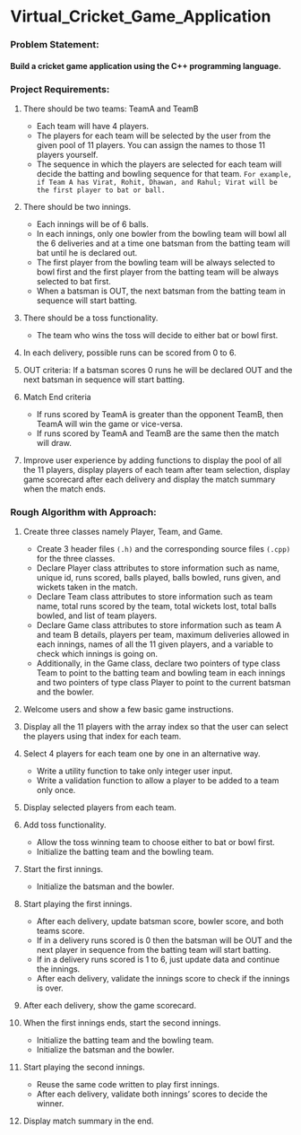 # Virtual_Cricket_Game_Application

### Problem Statement:
#### Build a cricket game application using the C++ programming language.

### Project Requirements:

1. There should be two teams: TeamA and TeamB
   - Each team will have 4 players.
   - The players for each team will be selected by the user from the given pool of 11
     players. You can assign the names to those 11 players yourself.
   - The sequence in which the players are selected for each team will decide the
     batting and bowling sequence for that team. 
     `For example, if Team A has Virat, Rohit, Dhawan, and Rahul; Virat will be the first player to bat or ball.`
    
2. There should be two innings.
    - Each innings will be of 6 balls.
    - In each innings, only one bowler from the bowling team will bowl all the 6
      deliveries and at a time one batsman from the batting team will bat until he is
      declared out.
    - The first player from the bowling team will be always selected to bowl first and
      the first player from the batting team will be always selected to bat first.
    - When a batsman is OUT, the next batsman from the batting team in sequence
      will start batting.
      
3. There should be a toss functionality.
    - The team who wins the toss will decide to either bat or bowl first.
  
4. In each delivery, possible runs can be scored from 0 to 6.

5. OUT criteria: If a batsman scores 0 runs he will be declared OUT and the next batsman in
   sequence will start batting.
  
6. Match End criteria
    - If runs scored by TeamA is greater than the opponent TeamB, then TeamA will
      win the game or vice-versa.
    - If runs scored by TeamA and TeamB are the same then the match will draw.
    
7. Improve user experience by adding functions to display the pool of all the 11 players,
   display players of each team after team selection, display game scorecard after each
   delivery and display the match summary when the match ends.
     
    
### Rough Algorithm with Approach:

1. Create three classes namely Player, Team, and Game.
    - Create 3 header files `(.h)` and the corresponding source files `(.cpp)` for the three
      classes.
    - Declare Player class attributes to store information such as name, unique id, runs
      scored, balls played, balls bowled, runs given, and wickets taken in the match.
    - Declare Team class attributes to store information such as team name, total runs
      scored by the team, total wickets lost, total balls bowled, and list of team players.
    - Declare Game class attributes to store information such as team A and team B
      details, players per team, maximum deliveries allowed in each innings, names of
      all the 11 given players, and a variable to check which innings is going on.
    - Additionally, in the Game class, declare two pointers of type class Team to point
      to the batting team and bowling team in each innings and two pointers of type
      class Player to point to the current batsman and the bowler.
    
2. Welcome users and show a few basic game instructions.

3. Display all the 11 players with the array index so that the user can select the players
   using that index for each team.
  
4. Select 4 players for each team one by one in an alternative way.
    - Write a utility function to take only integer user input.
    - Write a validation function to allow a player to be added to a team only once.
    
5. Display selected players from each team.

6. Add toss functionality.
    - Allow the toss winning team to choose either to bat or bowl first.
    - Initialize the batting team and the bowling team.
    
7. Start the first innings.
    - Initialize the batsman and the bowler.
    
8. Start playing the first innings.
    - After each delivery, update batsman score, bowler score, and both teams score.
    - If in a delivery runs scored is 0 then the batsman will be OUT and the next player
      in sequence from the batting team will start batting.
    - If in a delivery runs scored is 1 to 6, just update data and continue the innings.
    - After each delivery, validate the innings score to check if the innings is over.
    
9. After each delivery, show the game scorecard.

10. When the first innings ends, start the second innings.
    - Initialize the batting team and the bowling team.
    - Initialize the batsman and the bowler.
    
11. Start playing the second innings.
    - Reuse the same code written to play first innings.
    - After each delivery, validate both innings’ scores to decide the winner.
    
12. Display match summary in the end.
